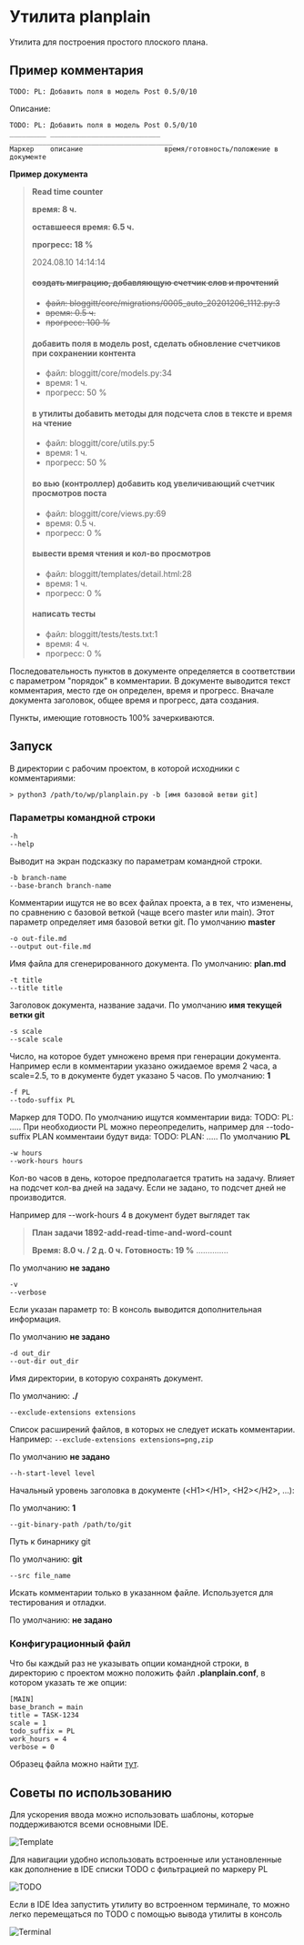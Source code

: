 # Утилита planplain

Утилита для построения простого плоского плана.

## Пример комментария

```
TODO: PL: Добавить поля в модель Post 0.5/0/10
```

Описание:

```
TODO: PL: Добавить поля в модель Post 0.5/0/10
_________ ___________________________ ________________________________________
Маркер    описание                    время/готовность/положение в документе
```

__Пример документа__

> __Read time counter__
>
> **время: 8 ч.**
>
> **оставшееся время: 6.5 ч.**
>
> **прогресс: 18 %**
>
> 2024.08.10 14:14:14
>
> ####  ~~создать миграцию, добавляющую счетчик слов и прочтений~~
> -  ~~файл: bloggitt/core/migrations/0005_auto_20201206_1112.py:3~~
> -  ~~время: 0.5 ч.~~
> -  ~~прогресс: 100 %~~
> #### добавить поля в модель post, сделать обновление счетчиков при сохранении контента
> - файл: bloggitt/core/models.py:34
> - время: 1 ч.
> - прогресс: 50 %
> #### в утилиты добавить методы для подсчета слов в тексте и время на чтение
> - файл: bloggitt/core/utils.py:5
> - время: 1 ч.
> - прогресс: 50 %
> #### во вью (контроллер) добавить код увеличивающий счетчик просмотров поста
> - файл: bloggitt/core/views.py:69
> - время: 0.5 ч.
> - прогресс: 0 %
> #### вывести время чтения и кол-во просмотров
> - файл: bloggitt/templates/detail.html:28
> - время: 1 ч.
> - прогресс: 0 %
> #### написать тесты
> - файл: bloggitt/tests/tests.txt:1
> - время: 4 ч.
> - прогресс: 0 %

Последовательность пунктов в документе определяется в соответствии с параметром "порядок" в комментарии. В документе выводится текст комментария, место где он определен, время и прогресс. Вначале документа заголовок, общее время и прогресс, дата создания.

Пункты, имеющие готовность 100% зачеркиваются.

## Запуск

В директории с рабочим проектом, в которой исходники с комментариями:

```
> python3 /path/to/wp/planplain.py -b [имя базовой ветви git]
```

### Параметры командной строки

```
-h
--help
```
Выводит на экран подсказку по параметрам командной строки.


```
-b branch-name
--base-branch branch-name
```

Комментарии ищутся не во всех файлах проекта, а в тех, что изменены, по сравнению с базовой веткой (чаще всего master или main). Этот параметр определяет имя базовой ветки git.
По умолчанию __master__

```
-o out-file.md
--output out-file.md
```

Имя файла для сгенерированного документа.
По умолчанию: __plan.md__

```
-t title
--title title
```

Заголовок документа, название задачи.
По умолчанию __имя текущей ветки git__

```
-s scale
--scale scale
```

Число, на которое будет умножено время при генерации документа. Например если в комментарии указано ожидаемое время 2 часа, а scale=2.5, то в документе будет указано 5 часов.
По умолчанию: __1__

```
-f PL
--todo-suffix PL
```

Маркер для TODO. По умолчанию ищутся комментарии вида: TODO: PL: .....
При необходиости PL можно переопределить, например для --todo-suffix PLAN комментаии будут вида: TODO: PLAN: .....
По умолчанию __PL__


```
-w hours
--work-hours hours
```

Кол-во часов в день, которое предполагается тратить на задачу. Влияет на подсчет кол-ва дней на задачу. Если не задано, то подсчет дней не производится.

Например для --work-hours 4 в документ будет выглядет так

> __План задачи 1892-add-read-time-and-word-count__
>
> **Время: 8.0 ч. / 2 д. 0 ч.**
> **Готовность: 19 %**
> ..............

По умолчанию __не задано__

```
-v
--verbose
```

Если указан параметр то:
В консоль выводится дополнительная информация.

По умолчанию __не задано__

```
-d out_dir
--out-dir out_dir
```

Имя директории, в которую сохранять документ.

По умолчанию: __./__


```
--exclude-extensions extensions
```

Список расширений файлов, в которых не следует искать комментарии. Например: `--exclude-extensions extensions=png,zip`

По умолчанию __не задано__


```
--h-start-level level
```

Начальный уровень заголовка в документе (\<H1>\</H1>, \<H2>\</H2>, ...):

По умолчанию: __1__


```
--git-binary-path /path/to/git
```

Путь к бинарнику git

По умолчанию: __git__


```
--src file_name
```

Искать комментарии только в указанном файле. Используется для тестирования и отладки.

По умолчанию: __не задано__


### Конфигурационный файл

Что бы каждый раз не указывать опции командной строки, в директорию с проектом можно положить файл __.planplain.conf__, в котором указать те же опции:

```
[MAIN]
base_branch = main
title = TASK-1234
scale = 1
todo_suffix = PL
work_hours = 4
verbose = 0
```

Образец файла можно найти [тут](.planplain.conf).

## Советы по использованию

Для ускорения ввода можно использовать шаблоны, которые поддерживаются всеми основными IDE.

![Template](img/plan.gif)

Для навигации удобно использовать встроенные или установленные как дополнение в IDE списки  TODO с фильтрацией по маркеру PL

![TODO](img/todo.png)

Если в IDE Idea запустить утилиту во встроенном терминале, то можно легко перемещаться по TODO с помощью вывода утилиты в консоль

![Terminal](img/terminal.png)
